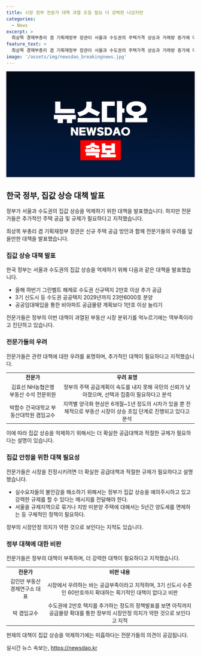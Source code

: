 ```yaml
---
title: 시장 정부 전문가 대책 과열 조짐 필요 더 강력한 나섰지만
categories:
  - News
excerpt: >
  최상목 경제부총리 겸 기획재정부 장관이 서울과 수도권의 주택가격 상승과 거래량 증가에 대해 부동산 시장의 안정을 위한 대책을 발표했지만 전문가들은 부동산 시장이 여전히 과열 상태이며 강력한 주택공급 방안과 규제가 필요하다고 지적했다. 김효선 NH농협은행 부동산 수석 전문위원은 정부의 주택 공급계획이 부족하며, 김인만 부동산경제연구소 대표는 서울을 규제지역으로 묶거나 지방 미분양 주택에 대한 양도세 면제 정책을 제안했다. 부동산 시장안정을 위해 정부의 시장안정 의지가 약하다는 지적이 제기되었다. 
feature_text: >
  최상목 경제부총리 겸 기획재정부 장관이 서울과 수도권의 주택가격 상승과 거래량 증가에 대해 부동산 시장의 안정을 위한 대책을 발표했지만 전문가들은 부동산 시장이 여전히 과열 상태이며 강력한 주택공급 방안과 규제가 필요하다고 지적했다. 김효선 NH농협은행 부동산 수석 전문위원은 정부의 주택 공급계획이 부족하며, 김인만 부동산경제연구소 대표는 서울을 규제지역으로 묶거나 지방 미분양 주택에 대한 양도세 면제 정책을 제안했다. 부동산 시장안정을 위해 정부의 시장안정 의지가 약하다는 지적이 제기되었다. 
image: '/assets/img/newsdao_breakingnews.jpg'
---
```


<p><img src="/assets/img/newsdao_breakingnews.jpg" alt="pcversion 속보" /></p>

<h2 data-ke-size="size26">한국 정부, 집값 상승 대책 발표</h2>

<p>정부가 서울과 수도권의 집값 상승을 억제하기 위한 대책을 발표했습니다. 하지만 전문가들은 추가적인 주택 공급 및 규제가 필요하다고 지적했습니다.</p>

<p data-ke-size="size16"> 최상목 부총리 겸 기획재정부 장관은 신규 주택 공급 방안과 함께 전문가들의 우려를 덮을만한 대책을 발표했습니다. </p> 

<h3 data-ke-size="size20">집값 상승 대책 발표</h3>

<p>한국 정부는 서울과 수도권의 집값 상승을 억제하기 위해 다음과 같은 대책을 발표했습니다.</p>

<ul>
  <li>올해 하반기 그린벨트 해제로 수도권 신규택지 2만호 이상 추가 공급</li>
  <li>3기 신도시 등 수도권 공공택지 2029년까지 23만6000호 분양</li>
  <li>공공임대매입을 통한 비아파트 공급물량 계획보다 1만호 이상 늘리기</li>
</ul>

<p data-ke-size="size16"> 전문가들은 정부의 이번 대책이 과열된 부동산 시장 분위기를 억누르기에는 역부족이라고 진단하고 있습니다. </p>

<h3 data-ke-size="size20">전문가들의 우려</h3>

<p>전문가들은 관련 대책에 대한 우려를 표명하며, 추가적인 대책이 필요하다고 지적했습니다.</p>

<table>
  <tr>
    <td style="text-align: center; height: 17px;"><b>전문가</b></td>
    <td style="text-align: center; height: 17px;"><b>우려 표명</b></td>
  </tr>
  <tr>
    <td style="text-align: center; height: 17px;">김효선 NH농협은행 부동산 수석 전문위원</td>
    <td style="text-align: center; height: 17px;">정부의 주택 공급계획이 속도를 내지 못해 국민의 신뢰가 낮아졌으며, 선택과 집중이 필요하다고 분석</td>
  </tr>
  <tr>
    <td style="text-align: center; height: 17px;">박합수 건국대학교 부동산대학원 겸임교수</td>
    <td style="text-align: center; height: 17px;">지역별 양극화 현상은 6개월~1년 정도의 시차가 있을 뿐 전체적으로 부동산 시장이 상승 초입 단계로 진행되고 있다고 분석</td>
  </tr>
</table>

<p data-ke-size="size16"> 이에 따라 집값 상승을 억제하기 위해서는 더 확실한 공급대책과 적절한 규제가 필요하다는 설명이 있습니다. </p>

<h3 data-ke-size="size20">집값 안정을 위한 대책 필요성</h3>

<p>전문가들은 시장을 진정시키려면 더 확실한 공급대책과 적절한 규제가 필요하다고 설명했습니다.</p>

<ul>
  <li>실수요자들의 불안감을 해소하기 위해서는 정부가 집값 상승을 예의주시하고 있고 강력한 규제를 할 수 있다는 메시지를 전달해야 한다.</li>
  <li>서울을 규제지역으로 묶거나 지방 미분양 주택에 대해서는 5년간 양도세를 면제하는 등 구체적인 정책이 필요하다.</li>
</ul>

<p data-ke-size="size16"> 정부의 시장안정 의지가 약한 것으로 보인다는 지적도 있습니다. </p>

<h3 data-ke-size="size20">정부 대책에 대한 비판</h3>

<p>전문가들은 정부의 대책이 부족하며, 더 강력한 대책이 필요하다고 지적했습니다.</p>

<table>
  <tr>
    <td style="text-align: center; height: 17px;"><b>전문가</b></td>
    <td style="text-align: center; height: 17px;"><b>비판 내용</b></td>
  </tr>
  <tr>
    <td style="text-align: center; height: 17px;">김인만 부동산경제연구소 대표</td>
    <td style="text-align: center; height: 17px;">시장에서 우려하는 바는 공급부족이라고 지적하며, 3기 신도시 수준인 60만호까지 확대하는 획기적인 대책이 없다고 비판</td>
  </tr>
  <tr>
    <td style="text-align: center; height: 17px;">박 겸임교수</td>
    <td style="text-align: center; height: 17px;">수도권에 2만호 택지를 추가하는 정도의 정책발표를 보면 아직까지 공급물량 확대를 통한 정부의 시장안정 의지가 약한 것으로 보인다고 지적</td>
  </tr>
</table>

<p data-ke-size="size16"> 현재의 대책이 집값 상승을 억제하기에는 미흡하다는 전문가들의 의견이 공감됩니다. </p>
실시간 뉴스 속보는, <a href="https://newsdao.kr" rel="dofollow">https://newsdao.kr</a>


